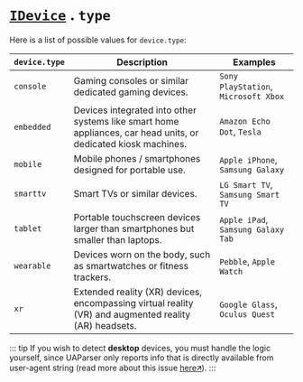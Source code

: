 # [`IDevice`](/api/main/get-device.md) . `type`

Here is a list of possible values for `device.type`:

| `device.type` | Description | Examples  |
|-|-|-|
| `console` | Gaming consoles or similar dedicated gaming devices. | `Sony PlayStation`, `Microsoft Xbox` |
| `embedded` | Devices integrated into other systems like smart home appliances, car head units, or dedicated kiosk machines. | `Amazon Echo Dot`, `Tesla` |
| `mobile` | Mobile phones / smartphones designed for portable use. | `Apple iPhone`, `Samsung Galaxy`  |
| `smarttv` | Smart TVs or similar devices. | `LG Smart TV`, `Samsung Smart TV` |
| `tablet` | Portable touchscreen devices larger than smartphones but smaller than laptops. | `Apple iPad`, `Samsung Galaxy Tab` |
| `wearable` | Devices worn on the body, such as smartwatches or fitness trackers. | `Pebble`, `Apple Watch` |
| `xr` | Extended reality (XR) devices, encompassing virtual reality (VR) and augmented reality (AR) headsets. | `Google Glass`, `Oculus Quest` |


::: tip
If you wish to detect **desktop** devices, you must handle the logic yourself, since UAParser only reports info that is directly available from user-agent string (read more about this issue [here🡭](https://github.com/faisalman/ua-parser-js/issues/182)).
:::
